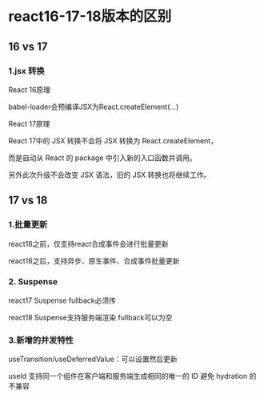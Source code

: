 # react16-17-18版本的区别

## 16 vs 17
### 1.jsx 转换

React 16原理

babel-loader会预编译JSX为React.createElement(...)

React 17原理

React 17中的 JSX 转换不会将 JSX 转换为 React.createElement，

而是自动从 React 的 package 中引入新的入口函数并调用。

另外此次升级不会改变 JSX 语法，旧的 JSX 转换也将继续工作。

## 17 vs 18
### 1.批量更新

react18之前，仅支持react合成事件会进行批量更新

react18之后，支持异步、原生事件、合成事件批量更新

### 2. Suspense
react17 Suspense fullback必须传

react18 Suspense支持服务端渲染 fullback可以为空

### 3.新增的并发特性
useTransition/useDeferredValue：可以设置然后更新

useId 支持同一个组件在客户端和服务端生成相同的唯一的 ID 避免 hydration 的不兼容